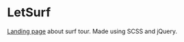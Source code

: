 # LetSurf

 [Landing page](https://sergeyserkov.github.io/LetSurf/) about surf tour. Made using SCSS and jQuery.
